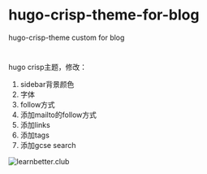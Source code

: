 # hugo-crisp-theme-for-blog
hugo-crisp-theme custom for blog
#
hugo crisp主题，修改：
1. sidebar背景颜色
2. 字体
3. follow方式
4. 添加mailto的follow方式
5. 添加links
6. 添加tags
7. 添加gcse search

![learnbetter.club](http://o7ubfyghw.bkt.clouddn.com/hugo%20published%20and%20can%20search%20in%20blog.jpg)
